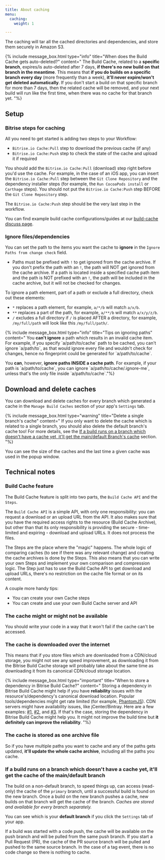 ```yaml
---
title: About caching
menu:
  caching:
    weight: 1

---
```

The caching will tar all the cached directories and dependencies, and store them securely in Amazon S3.

{% include message_box.html type="info" title="When does the Build Cache gets auto-deleted?" content=" The Build Cache, related to a **specific branch**, expires/is auto-deleted after 7 days, **if there's no new build on that branch in the meantime**. This means that **if you do builds on a specific branch every day** (more frequently than a week), **it'll never expire/won't get deleted automatically**. If you don't start a build on that specific branch for more than 7 days, then the related cache will be removed, and your next build will run like the first time, when there was no cache for that branch yet.
"%}

## Setup

### Bitrise steps for caching

All you need to get started is adding two steps to your Workflow:

* `Bitrise.io Cache:Pull` step to download the previous cache (if any)
* `Bitrise.io Cache:Push` step to check the state of the cache and upload it if required

You should add the `Bitrise.io Cache:Pull` (download) step right before you'd use the cache.
For example, in the case of an iOS app, you can insert the `Bitrise.io Cache:Pull` step between the `Git Clone Repository` and the dependency installer steps (for example, the `Run CocoaPods install` or `Carthage` steps). You should not put the `Bitrise.io Cache:Push` step BEFORE the `Git Clone Repository` step.

The `Bitrise.io Cache:Push` step should be the very last step in the workflow.

You can find example build cache configurations/guides at our [build-cache discuss page](https://discuss.bitrise.io/tags/build-cache).

### Ignore files/dependencies

You can set the path to the items you want the cache to **ignore** in the `Ignore Paths from change check` field.

* Paths must be prefixed with `!` to get ignored from the cache archive. If you don't prefix the path with an `!`, the path will NOT get ignored from the cache archive.
  If a path is located inside a specified cache path item and the path is NOT prefixed with an `!`, the path will be included in the cache archive, but it will not be checked for changes.

To ignore a path element, part of a path or exclude a full directory, check out these elements:

* `*` replaces a path element, for example, `a/*/b` will match `a/x/b`.
* `**` replaces a part of the path, for example, `a/**/b` will match `a/x/y/z/b`.
* `/` excludes a full directory if `/` is placed AFTER a directory, for example, `/my/full/path` will look like this `/my/full/path/`.

{% include message_box.html type="info" title="Tips on ignoring paths" content=" You **can't ignore** a path which results in an invalid cache item. For example, if you specify \`a/path/to/cache\` path to be cached, you can't ignore \`a/path/to\`, as that would ignore every file and wouldn't check for changes, hence no fingerprint could be generated for \`a/path/to/cache\`.

You **can**, however, **ignore paths INSIDE a cache path**. For example, if your path is \`a/path/to/cache\`, you can ignore \`a/path/to/cache/.ignore-me\`, unless that's the only file inside \`a/path/to/cache\`."%}

## Download and delete caches

You can download and delete caches for every branch which generated a cache in the `Manage Build Caches` section of your app's `Settings` tab.

{% include message_box.html type="warning" title="Delete a single branch's cache" content="
If you only want to delete the cache which is related to a single branch, you should also delete the default branch's cache too! For more details, see the [If a build runs on a branch which doesn't have a cache yet, it'll get the main/default Branch's cache](#if-a-build-runs-on-a-branch-which-doesnt-have-a-cache-yet-itll-get-the-maindefault-branchs-cache) section. "%}

You can see the size of the caches and the last time a given cache was used in the popup window.

## Technical notes

### Build Cache feature

The Build Cache feature is split into two parts, the `Build Cache API` and the `Steps`.

The `Build Cache API` is a simple API, with only one responsibility: you can request a download or an upload URL from the API.
It also makes sure that you have the required access rights to the resource (Build Cache Archive), but other than that its only responsibility is providing the secure - time-limited and expiring - download and upload URLs.
It does not process the files.

The Steps are the place where the "magic" happens.
The whole logic of comparing caches (to see if there was any relevant change) and creating the cache archives is done by the Steps.
This also means that you can write your own Steps and implement your own comparison and compression logic.
The Step just has to use the Build Cache API to get download and upload URLs, there's no restriction on the cache file format or on its content.

A couple more handy tips:

* You can create your own Cache steps
* You can create and use your own Build Cache server and API

### The cache might or might not be available

You should write your code in a way that it won't fail if the cache can't be accessed.

### The cache is downloaded over the internet

This means that if you store files which are downloaded from a CDN/cloud storage, you might not see
any speed improvement, as downloading it from the Bitrise Build Cache storage will probably take about the same time as downloading it from its canonical CDN/cloud storage location.

{% include message_box.html type="important" title="When to store a dependency in Bitrise Build Cache?" content=" Storing a dependency in Bitrise Build Cache might help if you have **reliability** issues with the resource's/dependency's canonical download location. Popular tools/dependencies might get rate limited (for example, [PhantomJS](https://github.com/Medium/phantomjs/issues/501)). CDN servers might have availability issues, like jCenter/Bintray. Here are a few examples: [#1](http://status.bitrise.io/incidents/gcx1qn5lj7yt), [#2](http://status.bitrise.io/incidents/3ztgwxvwq7rm), and [#3](http://status.bitrise.io/incidents/dqpby9m1n274). If that's the case, storing the dependency in Bitrise Build Cache might help you. It might not improve the build time but **it definitely can improve the reliability**. "%}

### The cache is stored as one archive file

So if you have multiple paths you want to cache and any of the paths gets updated, **it'll update the whole cache archive**, including all the paths you cache.

### If a build runs on a branch which doesn't have a cache yet, it'll get the cache of the main/default branch

The build on a non-default branch, to speed things up, can access (read-only) the cache of the `primary` branch, until a successful build is found on the new branch. Once a build on the new branch pushes a cache, new builds on that branch will get the cache of the branch. _Caches are stored and available for every branch separately._

You can see which is your **default branch** if you click the `Settings` tab of your app.

If a build was started with a code push, the cache will be available on the push branch and will be pulled from the same push branch. If you start a Pull Request (PR), the cache of the PR source branch will be pulled and pushed to the same source branch. In the case of a tag event, there is no code change so there is nothing to cache.